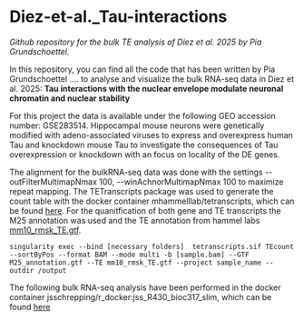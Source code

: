 # Diez-et-al._Tau-interactions
_Github repository for the bulk TE analysis of Diez et al. 2025 by Pia Grundschoettel._

In this repository, you can find all the code that has been written by Pia Grundschoettel .... to analyse and visualize the bulk RNA-seq data in Diez et al. 2025:
__Tau interactions with the nuclear envelope modulate neuronal chromatin and nuclear stability__

For this project the data is available under the following GEO accession number: GSE283514.
Hippocampal mouse neurons were genetically modified with adeno-associated viruses to express and overexpress human Tau and knockdown mouse Tau to investigate the consequences of Tau overexpression or knockdown with an focus on locality of the DE genes. 

The alignment for the bulkRNA-seq data was done with the settings --outFilterMultimapNmax 100, --winAchnorMultimapNmax 100 to maximize repeat mapping. The TETranscripts package was used to generate the count table with the docker container mhammelllab/tetranscripts, which can be found [here](https://hubgw.docker.com/r/mhammelllab/tetranscripts). For the quanitfication of both gene and TE transcripts the M25 annotation was used and the TE annotation from hammel labs [mm10_rmsk_TE.gtf](https://labshare.cshl.edu/shares/mhammelllab/www-data/TEtranscripts/TE_GTF/).
```
singularity exec --bind [necessary folders]  tetranscripts.sif TEcount --sortByPos --format BAM --mode multi -b [sample.bam] --GTF M25_annotation.gtf --TE mm10_rmsk_TE.gtf --project sample_name --outdir /output
```
The following bulk RNA-seq analysis have been performed in the docker container jsschrepping/r_docker:jss_R430_bioc317_slim, which can be found [here](https://hub.docker.com/layers/jsschrepping/r_docker/jss_R430_bioc317_slim/images/sha256-43ffc9fe6d3951590c2b0158d764de9e48ace35a4d3756eff0acf3ce6454baa2)
